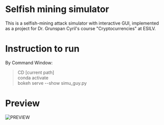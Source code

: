 # Selfish mining simulator
This is a selfish-mining attack simulator with interactive GUI, implemented as a project for Dr. Grunspan Cyril's course "Cryptocurrencies" at ESILV.

# Instruction to run
By Command Window:
> CD [current path] \
> conda activate \
> bokeh serve --show simu_guy.py

# Preview
![PREVIEW](https://i.ibb.co/jyGN2Lw/preview.png)


